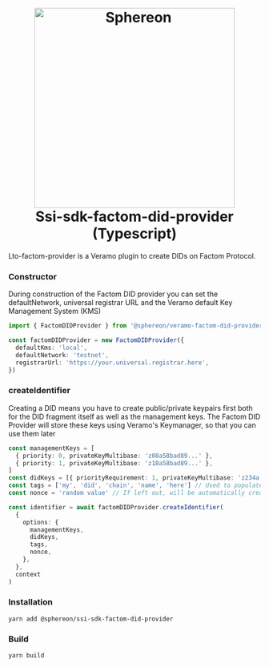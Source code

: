 <!--suppress HtmlDeprecatedAttribute -->
<h1 align="center">
  <br>
  <a href="https://www.sphereon.com"><img src="https://sphereon.com/content/themes/sphereon/assets/img/logo.svg" alt="Sphereon" width="400"></a>
  <br>Ssi-sdk-factom-did-provider (Typescript) 
  <br>
</h1>

Lto-factom-provider is a Veramo plugin to create DIDs on Factom Protocol.

### Constructor

During construction of the Factom DID provider you can set the defaultNetwork, universal registrar URL and the Veramo default Key Management System (KMS)

```typescript
import { FactomDIDProvider } from '@sphereon/veramo-factom-did-provider'

const factomDIDProvider = new FactomDIDProvider({
  defaultKms: 'local',
  defaultNetwork: 'testnet',
  registrarUrl: 'https://your.universal.registrar.here',
})
```

### createIdentifier

Creating a DID means you have to create public/private keypairs first both for the DID fragment itself as well as the management keys. The Factom DID Provider will store these keys using Veramo's Keymanager, so that you can use them later

```typescript
const managementKeys = [
  { priority: 0, privateKeyMultibase: 'z08a58bad89...' },
  { priority: 1, privateKeyMultibase: 'z18a58bad89...' },
]
const didKeys = [{ priorityRequirement: 1, privateKeyMultibase: 'z234a...', purpose: [] }]
const tags = ['my', 'did', 'chain', 'name', 'here'] // Used to populate Factoms external Id values
const nonce = 'random value' // If left out, will be automatically created to make the DID chain unique

const identifier = await factomDIDProvider.createIdentifier(
  {
    options: {
      managementKeys,
      didKeys,
      tags,
      nonce,
    },
  },
  context
)
```

### Installation

```shell
yarn add @sphereon/ssi-sdk-factom-did-provider
```

### Build

```shell
yarn build
```
